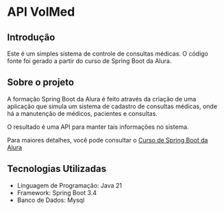 # API VolMed 

## Introdução

Este é um simples sistema de controle de consultas médicas. O código fonte foi gerado a partir do curso de Spring Boot da Alura.

## Sobre o projeto

A formação Spring Boot da Alura é feito através da criação de uma aplicação que simula um sistema de cadastro de consultas médicas, onde há a manutenção de médicos, pacientes e consultas.

O resultado é uma API para manter tais informações no sistema.

Para maiores detalhes, você pode consultar o [Curso de Spring Boot da Alura](https://www.alura.com.br/formacao-spring-boot-3?srsltid=AfmBOoqYcmcJYqW2h7Xbk1efNFQaIuxpmCZyqWBvnWMjbr3VingqvMH4})

## Tecnologias Utilizadas

- Linguagem de Programação: Java 21
- Framework: Spring Boot 3.4
- Banco de Dados: Mysql